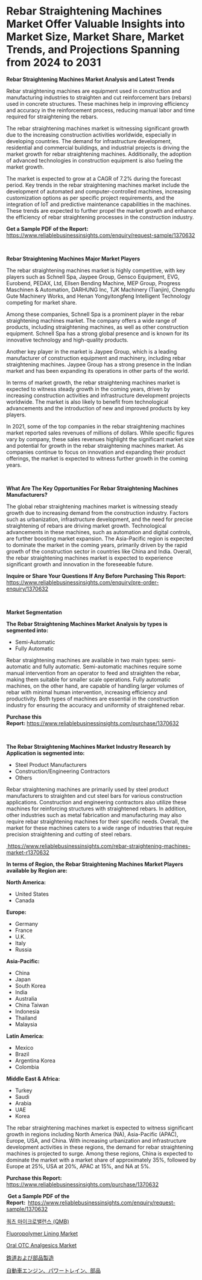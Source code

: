 <p><h1>Rebar Straightening Machines Market Offer Valuable Insights into Market Size, Market Share, Market Trends, and Projections Spanning from 2024 to 2031</h1></p><p><strong>Rebar Straightening Machines Market Analysis and Latest Trends</strong></p>
<p><p>Rebar straightening machines are equipment used in construction and manufacturing industries to straighten and cut reinforcement bars (rebars) used in concrete structures. These machines help in improving efficiency and accuracy in the reinforcement process, reducing manual labor and time required for straightening the rebars.</p><p>The rebar straightening machines market is witnessing significant growth due to the increasing construction activities worldwide, especially in developing countries. The demand for infrastructure development, residential and commercial buildings, and industrial projects is driving the market growth for rebar straightening machines. Additionally, the adoption of advanced technologies in construction equipment is also fueling the market growth.</p><p>The market is expected to grow at a CAGR of 7.2% during the forecast period. Key trends in the rebar straightening machines market include the development of automated and computer-controlled machines, increasing customization options as per specific project requirements, and the integration of IoT and predictive maintenance capabilities in the machines. These trends are expected to further propel the market growth and enhance the efficiency of rebar straightening processes in the construction industry.</p></p>
<p><strong>Get a Sample PDF of the Report:&nbsp;</strong> <a href="https://www.reliablebusinessinsights.com/enquiry/request-sample/1370632">https://www.reliablebusinessinsights.com/enquiry/request-sample/1370632</a></p>
<p>&nbsp;</p>
<p><strong>Rebar Straightening Machines Major Market Players</strong></p>
<p><p>The rebar straightening machines market is highly competitive, with key players such as Schnell Spa, Jaypee Group, Gensco Equipment, EVG, Eurobend, PEDAX, Ltd, Ellsen Bending Machine, MEP Group, Progress Maschinen & Automation, DARHUNG Inc, TJK Machinery (Tianjin), Chengdu Gute Machinery Works, and Henan Yongyitongfeng Intelligent Technology competing for market share.</p><p>Among these companies, Schnell Spa is a prominent player in the rebar straightening machines market. The company offers a wide range of products, including straightening machines, as well as other construction equipment. Schnell Spa has a strong global presence and is known for its innovative technology and high-quality products.</p><p>Another key player in the market is Jaypee Group, which is a leading manufacturer of construction equipment and machinery, including rebar straightening machines. Jaypee Group has a strong presence in the Indian market and has been expanding its operations in other parts of the world.</p><p>In terms of market growth, the rebar straightening machines market is expected to witness steady growth in the coming years, driven by increasing construction activities and infrastructure development projects worldwide. The market is also likely to benefit from technological advancements and the introduction of new and improved products by key players.</p><p>In 2021, some of the top companies in the rebar straightening machines market reported sales revenues of millions of dollars. While specific figures vary by company, these sales revenues highlight the significant market size and potential for growth in the rebar straightening machines market. As companies continue to focus on innovation and expanding their product offerings, the market is expected to witness further growth in the coming years.</p></p>
<p>&nbsp;</p>
<p><strong>What Are The Key Opportunities For Rebar Straightening Machines Manufacturers?</strong></p>
<p><p>The global rebar straightening machines market is witnessing steady growth due to increasing demand from the construction industry. Factors such as urbanization, infrastructure development, and the need for precise straightening of rebars are driving market growth. Technological advancements in these machines, such as automation and digital controls, are further boosting market expansion. The Asia-Pacific region is expected to dominate the market in the coming years, primarily driven by the rapid growth of the construction sector in countries like China and India. Overall, the rebar straightening machines market is expected to experience significant growth and innovation in the foreseeable future.</p></p>
<p><strong>Inquire or Share Your Questions If Any Before Purchasing This Report:</strong> <a href="https://www.reliablebusinessinsights.com/enquiry/pre-order-enquiry/1370632">https://www.reliablebusinessinsights.com/enquiry/pre-order-enquiry/1370632</a></p>
<p>&nbsp;</p>
<p><strong>Market Segmentation</strong></p>
<p><strong>The Rebar Straightening Machines Market Analysis by types is segmented into:</strong></p>
<p><ul><li>Semi-Automatic</li><li>Fully Automatic</li></ul></p>
<p><p>Rebar straightening machines are available in two main types: semi-automatic and fully automatic. Semi-automatic machines require some manual intervention from an operator to feed and straighten the rebar, making them suitable for smaller scale operations. Fully automatic machines, on the other hand, are capable of handling larger volumes of rebar with minimal human intervention, increasing efficiency and productivity. Both types of machines are essential in the construction industry for ensuring the accuracy and uniformity of straightened rebar.</p></p>
<p><strong>Purchase this Report:&nbsp;</strong><a href="https://www.reliablebusinessinsights.com/purchase/1370632">https://www.reliablebusinessinsights.com/purchase/1370632</a></p>
<p>&nbsp;</p>
<p><strong>The Rebar Straightening Machines Market Industry Research by Application is segmented into:</strong></p>
<p><ul><li>Steel Product Manufacturers</li><li>Construction/Engineering Contractors</li><li>Others</li></ul></p>
<p><p>Rebar straightening machines are primarily used by steel product manufacturers to straighten and cut steel bars for various construction applications. Construction and engineering contractors also utilize these machines for reinforcing structures with straightened rebars. In addition, other industries such as metal fabrication and manufacturing may also require rebar straightening machines for their specific needs. Overall, the market for these machines caters to a wide range of industries that require precision straightening and cutting of steel rebars.</p></p>
<p><a href="https://www.reliablebusinessinsights.com/rebar-straightening-machines-market-r1370632">&nbsp;https://www.reliablebusinessinsights.com/rebar-straightening-machines-market-r1370632</a></p>
<p><strong>In terms of Region, the Rebar Straightening Machines Market Players available by Region are:</strong></p>
<p>
    <p> <strong> North America: </strong>
        <ul>
            <li>United States</li>
            <li>Canada</li>
        </ul>
        </p> 
    <p> <strong> Europe: </strong>
        <ul>
            <li>Germany</li>
            <li>France</li>
            <li>U.K.</li>
            <li>Italy</li>
            <li>Russia</li>
        </ul>
        </p> 
    <p> <strong> Asia-Pacific: </strong>
        <ul>
            <li>China</li>
            <li>Japan</li>
            <li>South Korea</li>
            <li>India</li>
            <li>Australia</li>
            <li>China Taiwan</li>
            <li>Indonesia</li>
            <li>Thailand</li>
            <li>Malaysia</li>
        </ul>
        </p> 
    <p> <strong> Latin America: </strong>
        <ul>
            <li>Mexico</li>
            <li>Brazil</li>
            <li>Argentina Korea</li>
            <li>Colombia</li>
        </ul>
        </p> 
    <p> <strong> Middle East & Africa: </strong>
        <ul>
            <li>Turkey</li>
            <li>Saudi</li>
            <li>Arabia</li>
            <li>UAE</li>
            <li>Korea</li>
        </ul>
    </p>
    </p>
<p><p>The rebar straightening machines market is expected to witness significant growth in regions including North America (NA), Asia-Pacific (APAC), Europe, USA, and China. With increasing urbanization and infrastructure development activities in these regions, the demand for rebar straightening machines is projected to surge. Among these regions, China is expected to dominate the market with a market share of approximately 35%, followed by Europe at 25%, USA at 20%, APAC at 15%, and NA at 5%.</p></p>
<p><strong>Purchase this Report: </strong><a href="https://www.reliablebusinessinsights.com/purchase/1370632">https://www.reliablebusinessinsights.com/purchase/1370632</a></p>
<p>&nbsp;<strong>Get a Sample PDF of the Report:&nbsp;&nbsp;</strong><a href="https://www.reliablebusinessinsights.com/enquiry/request-sample/1370632">https://www.reliablebusinessinsights.com/enquiry/request-sample/1370632</a></p>
<p><strong></strong></p>
<p><p><a href="https://medium.com/@jesseperry626/%EC%84%9D%EC%98%81-%EB%AF%B8%EC%84%B8-%EC%A0%80%EC%9A%B8-qmb-%EC%8B%9C%EC%9E%A5%EC%9D%80-%EC%8B%9C%EC%9E%A5-%EC%A0%90%EC%9C%A0%EC%9C%A8-%EC%8B%9C%EC%9E%A5-%ED%8A%B8%EB%A0%8C%EB%93%9C-%EB%B0%8F-%EC%8B%9C%EC%9E%A5-%EC%84%B1%EC%9E%A5%EC%97%90-%EB%8C%80%ED%95%9C-%EC%A0%95%EB%B3%B4%EB%A5%BC-%EC%A0%9C%EA%B3%B5%ED%95%A9%EB%8B%88%EB%8B%A4-4af33e548a95">쿼츠 마이크로밸런스 (QMB)</a></p><p><a href="https://github.com/MaraKoelpin2023/Market-Research-Report-List-1/blob/main/fluoropolymer-lining-market.md">Fluoropolymer Lining Market</a></p><p><a href="https://github.com/moyahfrancoestellec51j635wcx/Market-Research-Report-List-2/blob/main/oral-otc-analgesics-market.md">Oral OTC Analgesics Market</a></p><p><a href="https://github.com/ihabdkwlxs948/Market-Research-Report-List-2/blob/main/717150891538.md">鉄道および部品製造</a></p><p><a href="https://github.com/DayanaRunolfsdottir/Market-Research-Report-List-1/blob/main/141211491537.md">自動車エンジン、パワートレイン、部品</a></p></p>